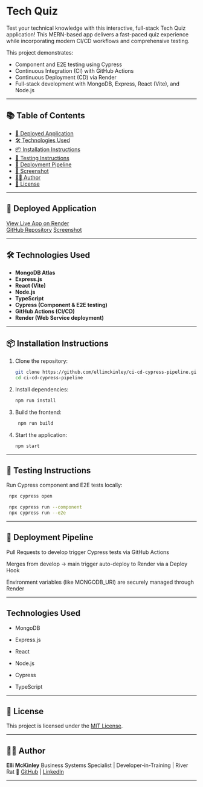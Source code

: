 # Tech Quiz

Test your technical knowledge with this interactive, full-stack Tech Quiz application! This MERN-based app delivers a fast-paced quiz experience while incorporating modern CI/CD workflows and comprehensive testing.

This project demonstrates:

- Component and E2E testing using Cypress
- Continuous Integration (CI) with GitHub Actions
- Continuous Deployment (CD) via Render
- Full-stack development with MongoDB, Express, React (Vite), and Node.js

---

## 📚 Table of Contents

- [🚀 Deployed Application](#-deployed-application)
- [🛠 Technologies Used](#-technologies-used)
- [📦 Installation Instructions](#-installation-instructions)
- [🧪 Testing Instructions](#-testing-instructions)
- [🔁 Deployment Pipeline](#-deployment-pipeline)
- [📸 Screenshot](#-screenshot)
- [👩‍💻 Author](#-author)
- [📄 License](#-license)

---

## 🚀 Deployed Application

[View Live App on Render](https://ci-cd-cypress-pipeline.onrender.com/)  
[GitHub Repository](https://github.com/ellimckinley/ci-cd-cypress-pipeline)
[Screenshot]()

---

## 🛠 Technologies Used

- **MongoDB Atlas**
- **Express.js**
- **React (Vite)**
- **Node.js**
- **TypeScript**
- **Cypress (Component & E2E testing)**
- **GitHub Actions (CI/CD)**
- **Render (Web Service deployment)**

---

## 📦 Installation Instructions

1. Clone the repository:

   ```bash
   git clone https://github.com/ellimckinley/ci-cd-cypress-pipeline.git
   cd ci-cd-cypress-pipeline

   ```

2. Install dependencies:

   ```bash
   npm run install

   ```

3. Build the frontend:

   ```bash
    npm run build

   ```

4. Start the application:

   ```bash
   npm start
   ```

---

## 🧪 Testing Instructions

Run Cypress component and E2E tests locally:

```bash
 npx cypress open
```

```bash
 npx cypress run --component
 npx cypress run --e2e
```

---

## 🔁 Deployment Pipeline

Pull Requests to develop trigger Cypress tests via GitHub Actions

Merges from develop → main trigger auto-deploy to Render via a Deploy Hook

Environment variables (like MONGODB_URI) are securely managed through Render

---

## Technologies Used

- MongoDB

- Express.js

- React

- Node.js

- Cypress

- TypeScript

---

## 📄 License

This project is licensed under the [MIT License](https://opensource.org/licenses/MIT).

---

## 👩‍💻 Author

**Elli McKinley**
Business Systems Specialist | Developer-in-Training | River Rat 🛶
[GitHub](https://github.com/ellimckinley) | [LinkedIn](https://linkedin.com/in/ellimckinley)

---

```

```
